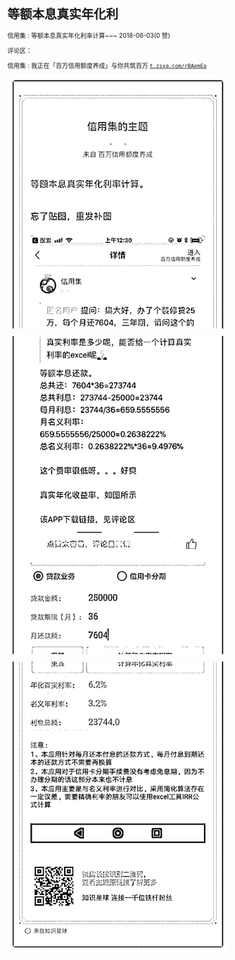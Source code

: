 # 等额本息真实年化利

信用集 : 等额本息真实年化利率计算~~~ 2018-06-03(0 赞)

评论区：

信用集 : 我正在「百万信用额度养成」与你共筑百万 [`t.zsxq.com/rBAemEa`](https://t.zsxq.com/rBAemEa)

![image](img/Image_142.png)

![image](img/Image_143.png)

![image](img/Image_144.png)